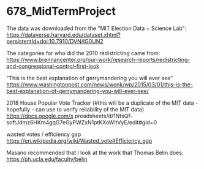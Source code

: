 # 678_MidTermProject

The data was downloaded from the "MIT Election Data + Science Lab":
https://dataverse.harvard.edu/dataset.xhtml?persistentId=doi:10.7910/DVN/IG0UN2

The categories for who did the 2010 redistricting came from:
https://www.brennancenter.org/our-work/research-reports/redistricting-and-congressional-control-first-look

“This is the best explanation of gerrymandering you will ever see”
https://www.washingtonpost.com/news/wonk/wp/2015/03/01/this-is-the-best-explanation-of-gerrymandering-you-will-ever-see/


2018 House Popular Vote Tracker (#this will be a duplicate of the MIT data - hopefully - can use to verify reliability of the MIT data)
https://docs.google.com/s	preadsheets/d/1NtsQf-softJdmz6HKm4gqG7eGyPWZxN1ptKXoWltVyE/edit#gid=0


wasted votes / efficiency gap
https://en.wikipedia.org/wiki/Wasted_vote#Efficiency_gap

Masano recommended that I look at the work that Thomas Belin does:
https://ph.ucla.edu/faculty/belin
